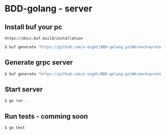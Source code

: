 # BDD-golang - server

## Install buf your pc
```
https://docs.buf.build/installation
```

```sh
$ buf generate "https://github.com/x-eight/BDD-golang.git#branch=proto,subdir=proto"
```

## Generate grpc server

```sh
$ buf generate "https://github.com/x-eight/BDD-golang.git#branch=proto,subdir=proto"
```

## Start server

```sh
$ go run .
```

## Run tests - comming soon

```sh
$ go test 
```
